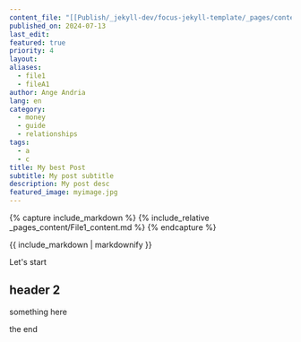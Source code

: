 ```yaml
---
content_file: "[[Publish/_jekyll-dev/focus-jekyll-template/_pages/content/_pages_content/File1_content]]"
published_on: 2024-07-13
last_edit: 
featured: true
priority: 4
layout: 
aliases:
  - file1
  - fileA1
author: Ange Andria
lang: en
category:
  - money
  - guide
  - relationships
tags:
  - a
  - c
title: My best Post
subtitle: My post subtitle
description: My post desc
featured_image: myimage.jpg
---
```


{% capture include_markdown %}
{% include_relative _pages_content/File1_content.md %}
{% endcapture %}

{{ include_markdown | markdownify }}

Let's start

## header 2
something here




the end